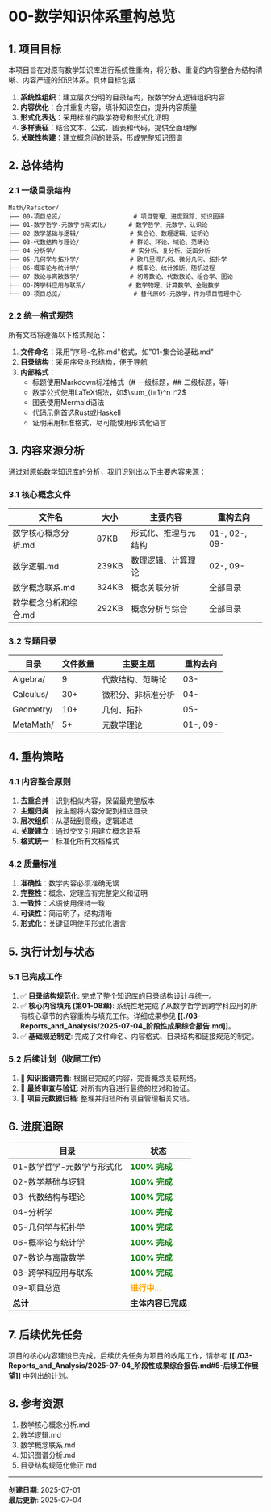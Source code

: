 # 00-数学知识体系重构总览

## 1. 项目目标

本项目旨在对原有数学知识库进行系统性重构，将分散、重复的内容整合为结构清晰、内容严谨的知识体系。具体目标包括：

1. **系统性组织**：建立层次分明的目录结构，按数学分支逻辑组织内容
2. **内容优化**：合并重复内容，填补知识空白，提升内容质量
3. **形式化表达**：采用标准的数学符号和形式化证明
4. **多样表征**：结合文本、公式、图表和代码，提供全面理解
5. **关联性构建**：建立概念间的联系，形成完整知识图谱

## 2. 总体结构

### 2.1 一级目录结构

```text
Math/Refactor/
├── 00-项目总览/                    # 项目管理、进度跟踪、知识图谱
├── 01-数学哲学-元数学与形式化/      # 数学哲学、元数学、认识论
├── 02-数学基础与逻辑/              # 集合论、数理逻辑、证明论
├── 03-代数结构与理论/              # 群论、环论、域论、范畴论
├── 04-分析学/                     # 实分析、复分析、泛函分析
├── 05-几何学与拓扑学/              # 欧几里得几何、微分几何、拓扑学
├── 06-概率论与统计学/              # 概率论、统计推断、随机过程
├── 07-数论与离散数学/              # 初等数论、代数数论、组合学、图论
├── 08-跨学科应用与联系/            # 数学物理、计算数学、金融数学
└── 09-项目总览/                    # 替代原09-元数学，作为项目管理中心
```

### 2.2 统一格式规范

所有文档将遵循以下格式规范：

1. **文件命名**：采用"序号-名称.md"格式，如"01-集合论基础.md"
2. **目录结构**：采用序号树形结构，便于导航
3. **内部格式**：
   - 标题使用Markdown标准格式（# 一级标题，## 二级标题，等）
   - 数学公式使用LaTeX语法，如$\sum_{i=1}^n i^2$
   - 图表使用Mermaid语法
   - 代码示例首选Rust或Haskell
   - 证明采用标准格式，尽可能使用形式化语言

## 3. 内容来源分析

通过对原始数学知识库的分析，我们识别出以下主要内容来源：

### 3.1 核心概念文件

| 文件名 | 大小 | 主要内容 | 重构去向 |
|--------|------|----------|---------|
| 数学核心概念分析.md | 87KB | 形式化、推理与元结构 | 01-, 02-, 09- |
| 数学逻辑.md | 239KB | 数理逻辑、计算理论 | 02-, 09- |
| 数学概念联系.md | 324KB | 概念关联分析 | 全部目录 |
| 数学概念分析和综合.md | 292KB | 概念分析与综合 | 全部目录 |

### 3.2 专题目录

| 目录 | 文件数量 | 主要主题 | 重构去向 |
|------|----------|----------|---------|
| Algebra/ | 9 | 代数结构、范畴论 | 03- |
| Calculus/ | 30+ | 微积分、非标准分析 | 04- |
| Geometry/ | 10+ | 几何、拓扑 | 05- |
| MetaMath/ | 5+ | 元数学理论 | 01-, 09- |

## 4. 重构策略

### 4.1 内容整合原则

1. **去重合并**：识别相似内容，保留最完整版本
2. **主题归类**：按主题将内容分配到相应目录
3. **层次组织**：从基础到高级，逻辑递进
4. **关联建立**：通过交叉引用建立概念联系
5. **格式统一**：标准化所有文档格式

### 4.2 质量标准

1. **准确性**：数学内容必须准确无误
2. **完整性**：概念、定理应有完整定义和证明
3. **一致性**：术语使用保持一致
4. **可读性**：简洁明了，结构清晰
5. **形式化**：关键证明使用形式化语言

## 5. 执行计划与状态

### 5.1 已完成工作

1. ✅ **目录结构规范化**: 完成了整个知识库的目录结构设计与统一。
2. ✅ **核心内容填充 (第01-08章)**: 系统性地完成了从数学哲学到跨学科应用的所有核心章节的内容重构与填充工作。详细成果参见 **[[./03-Reports_and_Analysis/2025-07-04_阶段性成果综合报告.md]]**。
3. ✅ **基础规范制定**: 完成了文件命名、内容格式、目录结构和链接规范的制定。

### 5.2 后续计划（收尾工作）

1. 📝 **知识图谱完善**: 根据已完成的内容，完善概念关联网络。
2. 📝 **最终审查与验证**: 对所有内容进行最终的校对和验证。
3. 📝 **项目元数据归档**: 整理并归档所有项目管理相关文档。

## 6. 进度追踪

| 目录 | 状态 |
|------|------|
| 01-数学哲学-元数学与形式化 | <font color="green">**100% 完成**</font> |
| 02-数学基础与逻辑 | <font color="green">**100% 完成**</font> |
| 03-代数结构与理论 | <font color="green">**100% 完成**</font> |
| 04-分析学 | <font color="green">**100% 完成**</font> |
| 05-几何学与拓扑学 | <font color="green">**100% 完成**</font> |
| 06-概率论与统计学 | <font color="green">**100% 完成**</font> |
| 07-数论与离散数学 | <font color="green">**100% 完成**</font> |
| 08-跨学科应用与联系 | <font color="green">**100% 完成**</font> |
| 09-项目总览 | <font color="orange">**进行中...**</font> |
| **总计** | **主体内容已完成** |

## 7. 后续优先任务

项目的核心内容建设已完成。后续优先任务为项目的收尾工作，请参考 **[[./03-Reports_and_Analysis/2025-07-04_阶段性成果综合报告.md#5-后续工作展望]]** 中列出的计划。

## 8. 参考资源

1. 数学核心概念分析.md
2. 数学逻辑.md
3. 数学概念联系.md
4. 知识图谱分析.md
5. 目录结构规范化修正.md

---

**创建日期**: 2025-07-01  
**最后更新**: 2025-07-04
